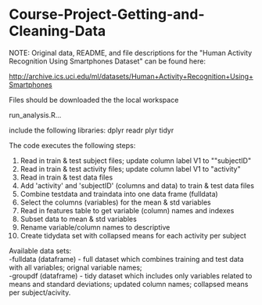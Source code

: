 # Course-Project-Getting-and-Cleaning-Data

NOTE: Original data, README, and file descriptions for the "Human Activity Recognition Using Smartphones Dataset" can be found here:

http://archive.ics.uci.edu/ml/datasets/Human+Activity+Recognition+Using+Smartphones

Files should be downloaded the the local workspace


run_analysis.R...

include the following libraries:
dplyr
readr
plyr
tidyr
  
The code executes the following steps:

1) Read in train & test subject files; update column label V1 to ""subjectID"  
2) Read in train & test activity files; update column label V1 to "activity"  
3) Read in train & test data files  
4) Add 'activity' and 'subjectID' (columns and data) to train & test data files  
5) Combine testdata and traindata into one data frame (fulldata)  
6) Select the columns (variables) for the mean & std variables  
7) Read in features table to get variable (column) names and indexes  
8) Subset data to mean & std variables  
9) Rename variable/column names to descriptive  
10) Create tidydata set with collapsed means for each activity per subject

Available data sets:  
-fulldata (dataframe) - full dataset which combines training and test data with all variables; orignal variable names;  
-groupdf	(dataframe) - tidy dataset which includes only variables related to means and standard deviations; updated column names; collapsed means per subject/acivity.
